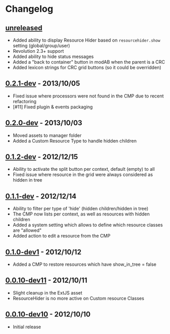 # Changelog


## [unreleased]

* Added ability to display Resource Hider based on `resourcehider.show` setting (global/group/user)
* Revolution 2.3+ support
* Added ability to hide status messages
* Added a "back to container" button in modAB when the parent is a CRC
* Added lexicon strings for CRC grid buttons (so it could be overridden)


## [0.2.1-dev] - 2013/10/05

* Fixed issue where processors were not found in the CMP due to recent refactoring
* [#11] Fixed plugin & events packaging


## [0.2.0-dev] - 2013/10/03

* Moved assets to manager folder
* Added a Custom Resource Type to handle hidden children


## [0.1.2-dev] - 2012/12/15

* Ability to activate the split button per context, default (empty) to all
* Fixed issue where resource in the grid were always considered as hidden in tree


## [0.1.1-dev] - 2012/12/14

* Ability to filter per type of 'hide' (hidden children/hidden in tree)
* The CMP now lists per context, as well as resources with hidden children
* Added a system setting which allows to define which resource classes are "allowed"
* Added action to edit a resource from the CMP


## [0.1.0-dev1] - 2012/10/12

* Added a CMP to restore resources which have show_in_tree = false


## [0.0.10-dev11] - 2012/10/11

* Slight cleanup in the ExtJS asset
* ResourceHider is no more active on Custom resource Classes

## [0.0.10-dev10] - 2012/10/10

* Initial release


[unreleased]: https://github.com/meltingmedia/ResourceHider/compare/v0.2.1-dev...HEAD
[0.2.1-dev]: https://github.com/meltingmedia/ResourceHider/compare/v0.2.0-dev...v0.2.1-dev
[0.2.0-dev]: https://github.com/meltingmedia/ResourceHider/compare/v0.1.2-dev...v0.2.0-dev
[0.1.2-dev]: https://github.com/meltingmedia/ResourceHider/compare/v0.1.1-dev...v0.1.2-dev
[0.1.1-dev]: https://github.com/meltingmedia/ResourceHider/compare/v0.1.0-dev1...v0.1.1-dev
[0.1.0-dev1]: https://github.com/meltingmedia/ResourceHider/compare/v0.0.10-dev11...v0.1.0-dev1
[0.0.10-dev11]: https://github.com/meltingmedia/ResourceHider/compare/v0.0.10-dev10...v0.0.10-dev11
[0.0.10-dev10]: https://github.com/meltingmedia/ResourceHider/commits/v0.0.10-dev10

